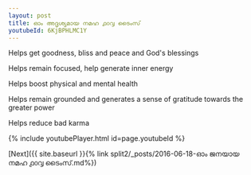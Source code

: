 ```yaml
---
layout: post
title: ഓം അദൃശ്യമായ നമഹ ൧൦൮ ടൈംസ്
youtubeId: 6KjBPHLMC1Y
---
```

 
 
Helps get goodness, bliss and peace and God's blessings
 
Helps remain focused, help generate inner energy 
 
Helps boost physical and mental health 
 
Helps remain grounded and generates a sense of gratitude towards the greater power 
 
Helps reduce bad karma
 
 
 
 


{% include youtubePlayer.html id=page.youtubeId %}
 
[Next]({{ site.baseurl }}{% link  split2/_posts/2016-06-18-ഓം ജനയായ നമഹ ൧൦൮ ടൈംസ്.md%})
 
